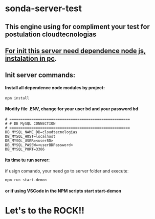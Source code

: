 # sonda-server-test
## This engine using for compliment your test for postulation cloudtecnologias
## [For init this server need dependence node js, instalation in pc](https://nodejs.org/es/download/).
## Init server commands:
#### Install all dependence node modules by project:
```
npm install
```
#### Modify file .ENV, change <userBD> for your user bd and <userBDPassword> your password bd
```
# =======================================================
# # DB MySQL CONNECTION
# =======================================================
DB_MYSQL_NAME_DB=cloudtecnologias
DB_MYSQL_HOST=localhost
DB_MYSQL_USER=<userBD>
DB_MYSQL_PASSW=<userBDPassword>
DB_MYSQL_PORT=3306
```
#### its time tu run server:
if usign comando, your need go to server folder and execute:
```
npm run start-demon
```
#### or if using VSCode in the NPM scripts start start-demon
# Let's to the ROCK!!
